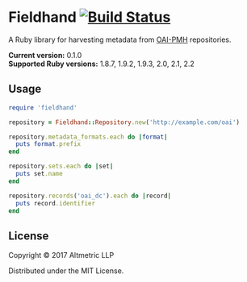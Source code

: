 # Fieldhand [![Build Status](https://travis-ci.org/altmetric/fieldhand.svg?branch=master)](https://travis-ci.org/altmetric/fieldhand)

A Ruby library for harvesting metadata from [OAI-PMH](https://www.openarchives.org/OAI/openarchivesprotocol.html) repositories.

**Current version:** 0.1.0  
**Supported Ruby versions:** 1.8.7, 1.9.2, 1.9.3, 2.0, 2.1, 2.2

## Usage

```ruby
require 'fieldhand'

repository = Fieldhand::Repository.new('http://example.com/oai')

repository.metadata_formats.each do |format|
  puts format.prefix
end

repository.sets.each do |set|
  puts set.name
end

repository.records('oai_dc').each do |record|
  puts record.identifier
end
```

## License

Copyright © 2017 Altmetric LLP

Distributed under the MIT License.
